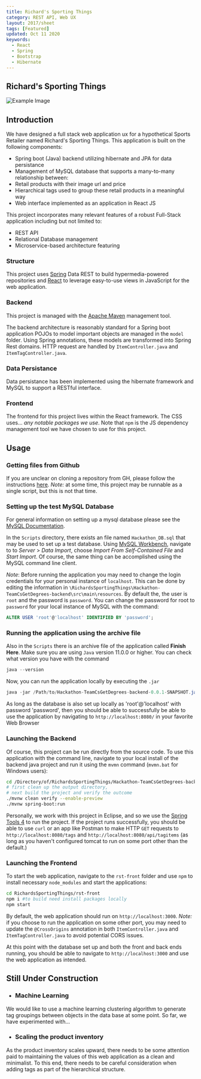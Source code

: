 ```yaml
---
title: Richard's Sporting Things
category: REST API, Web UX
layout: 2017/sheet
tags: [Featured]
updated: Oct 11 2020
keywords:
  - React
  - Spring
  - Bootstrap
  - Hibernate
---
```


Richard's Sporting Things
---------------
![Example Image][workingExample]
## Introduction

We have designed a full stack web application ux for a hypothetical Sports Retailer named Richard's Sporting Things. This application is built on the following components: 
  - Spring boot (Java) backend utilizing hibernate and JPA for data persistance
  - Management of MySQL database that supports a many-to-many relationship between:
   - Retail products with their image url and price
   - Hierarchical tags used to group these retail products in a meaningful way
  - Web interface implemented as an application in React JS

This project incorporates many relevant features of a robust Full-Stack application including but not limited to:
 - REST API
 - Relational Database management
 - Microservice-based architecture featuring 

 ### Structure
This project uses [Spring][spring] Data REST to build hypermedia-powered repositories and [React][react] to leverage easy-to-use views in JavaScript for the web application. 

### Backend
This project is managed with the [Apache Maven][maven] management tool.

The backend architecture is reasonably standard for a Spring boot application POJOs to model important objects are managed in the `model` folder. Using Spring annotations, these models are transformed into Spring Rest domains. HTTP request are handled by `ItemController.java` and `ItemTagController.java`.

### Data Persistance
Data persistance has been implemented using the hibernate framework and MySQL to support a RESTful interface.

### Frontend
The frontend for this project lives within the React framework. The CSS uses... *any notable packages we use*. Note that `npm` is the JS dependency management tool we have chosen to use for this project.

## Usage

### Getting files from Github
If you are unclear on cloning a repository from GH, please follow the instructions [here][ghclone]. *Note:* at some time, this project may be runnable as a single script, but this is not that time.

### Setting up the test MySQL Database
For general information on setting up a mysql database please see the [MySQL Documentation][MySQLdocs].

In the `Scripts` directory, there exists an file named `Hackathon_DB.sql` that may be used to set up a test database. Using [MySQL Workbench][mysqlWorkbench], navigate to to *Server* > *Data Import*, choose *Import From Self-Contained File* and *Start Import*. Of course, the same thing can be accomplished using the MySQL command line client.

*Note*: Before running the application you may need to change the login credentials for your personal instance of `localhost`. This can be done by editing the information in `\RichardsSportingThings\Hackathon-TeamCsGetDegrees-backend\src\main\resources`. By default the, the user is `root` and the password is `password`. You can change the password for root to `password` for your local instance of MySQL with the command:

``` sql
ALTER USER 'root'@'localhost' IDENTIFIED BY 'password';
```

### Running the application using the archive file
Also in the `Scripts` there is an archive file of the application called **Finish Here**. Make sure you are using `Java` version 11.0.0 or higher. You can check what version you have with the command 

``` java
java --version
```

Now, you can run the application locally by executing the `.jar`

``` java
java -jar /Path/to/Hackathon-TeamCsGetDegrees-backend-0.0.1-SNAPSHOT.jar
```

As long as the database is also set up locally as 'root'@'localhost' with password 'password', then you should be able to successfully be able to use the application by navigating to `http://localhost:8080/` in your favorite Web Browser

### Launching the Backend
Of course, this project can be run directly from the source code. To use this application with the command line, navigate to your local install of the backend java project and run it using the `mvmn` command (`mvmn.bat` for Windows users):
```bash
cd /Directory/of/RichardsSportingThings/Hackathon-TeamCsGetDegrees-backend
# first clean up the output directory,
# next build the project and verify the outcome
./mvnw clean verify --enable-preview 
./mvnw spring-boot:run
```
Personally, we work with this project in Eclipse, and so we use the [Spring Tools 4][Spt4] to run the project. If the project runs successfully, you should be able to use `curl` or an app like Postman to make HTTP `GET` requests to `http://localhost:8080/tags` and `http://localhost:8080/api/tagitems` (as long as you haven't configured tomcat to run on some port other than the default.)

### Launching the Frontend
To start the web application, navigate to the `rst-front` folder and use `npm` to  install necessary `node_modules` and start the applications:
```bash
cd RichardsSportingThings/rst-front
npm i #to build need install packages locally
npm start
```
By default, the web application should run on `http://localhost:3000`. *Note:* if you choose to run the application on some other port, you may need to update the `@CrossOrigins` annotation in both `ItemController.java` and `ItemTagController.java` to avoid potential CORS issues.

At this point with the database set up and both the front and back ends running, you should be able to navigate to `http://localhost:3000` and use the web application as intended.

## Still Under Construction

* ### Machine Learning
We would like to use a machine learning clustering algorithm to generate tag groupings between objects in the data base at some point. So far, we have experimented with...

* ### Scaling the product inventory
As the product inventory scales upward, there needs to be some attention paid to maintaining the values of this web application as a clean and minimalist. To this end, there needs to be careful consideration when adding tags as part of the hierarchical structure.


 <!-- Links -->
[maven]: https://maven.apache.org/
[spring]: https://spring.io/
[react]: https://reactjs.org/
[react-bootstrap]: https://react-bootstrap.github.io/
[ghclone]: https://docs.github.com/en/github/creating-cloning-and-archiving-repositories/cloning-a-repository
[SpT4]: https://marketplace.eclipse.org/content/spring-tools-4-aka-spring-tool-suite-4
[MySQLdocs]: https://dev.mysql.com/doc/
[mysqlWorkbench]: https://www.mysql.com/products/workbench/

[workingExample]: ./exampleImage.jpg